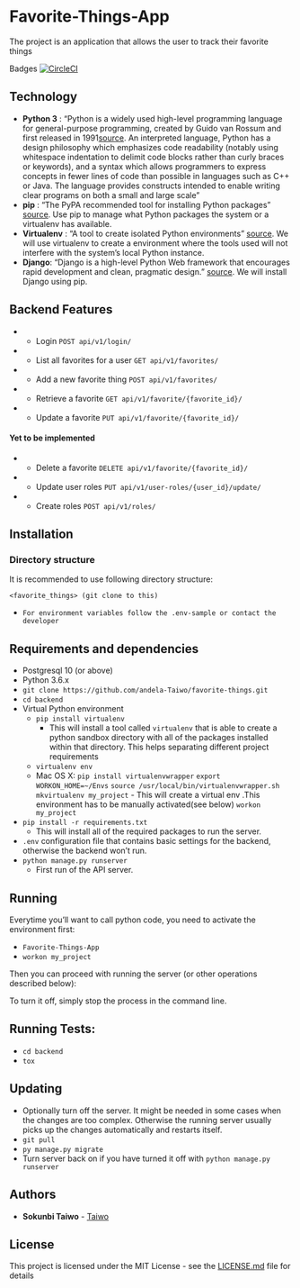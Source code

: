 
# Favorite-Things-App
The project is an application that allows the user to track their favorite things

Badges
[![CircleCI](https://circleci.com/gh/andela-Taiwo/favorite-things.svg?style=svg)](https://circleci.com/gh/andela-Taiwo/favorite-things)

## Technology 
* **Python 3** : “Python is a widely used high-level programming language for general-purpose programming, created by Guido van Rossum and first released in 1991[source](https://www.python.org/downloads/release/python-360/). An interpreted language, Python has a design philosophy which emphasizes code readability (notably using whitespace indentation to delimit code blocks rather than curly braces or keywords), and a syntax which allows programmers to express concepts in fewer lines of code than possible in languages such as C++ or Java. The language provides constructs intended to enable writing clear programs on both a small and large scale” 
* **pip** : “The PyPA recommended tool for installing Python packages” [source](https://pypi.org/project/pip/). Use pip to manage what Python packages the system or a virtualenv has available.
* **Virtualenv** : “A tool to create isolated Python environments” [source](https://virtualenv.pypa.io/en/latest/). We will use virtualenv to create a environment where the tools used will not interfere with the system’s local Python instance.
* **Django**: “Django is a high-level Python Web framework that encourages rapid development and clean, pragmatic design.” [source](https://www.djangoproject.com/). We will install Django using pip.

## Backend Features 

* - Login `POST api/v1/login/` 
* - List all favorites for a user `GET api/v1/favorites/`
* - Add a new favorite thing `POST api/v1/favorites/`
* - Retrieve a favorite `GET api/v1/favorite/{favorite_id}/`
* - Update a favorite `PUT api/v1/favorite/{favorite_id}/`

#### Yet to be implemented
* - Delete a favorite `DELETE api/v1/favorite/{favorite_id}/`
* - Update user roles `PUT api/v1/user-roles/{user_id}/update/`
* - Create roles  `POST api/v1/roles/`


## Installation

### Directory structure

It is recommended to use following directory structure:

```
<favorite_things> (git clone to this)
```
- `For environment variables follow the .env-sample or contact the developer`

## Requirements and dependencies

- Postgresql 10 (or above)
- Python 3.6.x
- `git clone https://github.com/andela-Taiwo/favorite-things.git`
- `cd backend`
- Virtual Python environment
  - `pip install virtualenv`
    - This will install a tool called `virtualenv` that is able to create a python sandbox directory with all of the packages installed within that directory. This helps separating different project requirements 
  - `virtualenv env`
  - Mac OS X: 
    `pip install virtualenvwrapper`
    `export WORKON_HOME=~/Envs`
    `source /usr/local/bin/virtualenvwrapper.sh`
    `mkvirtualenv my_project`
        - This will create a virtual env .This environment has to be manually activated(see below)
        `workon my_project`
- `pip install -r requirements.txt`
  - This will install all of the required packages to run the server.
-  `.env` configuration file that contains basic settings for the backend, otherwise the backend won’t run.
- `python manage.py runserver`
  - First run of the API server.


## Running
Everytime you’ll want to call python code, you need to activate the environment first:

- `Favorite-Things-App`
- `workon my_project`

Then you can proceed with running the server (or other operations described below):

To turn it off, simply stop the process in the command line.

## Running Tests:
 - `cd backend`
 - `tox`

## Updating
- Optionally turn off the server. It might be needed in some cases when the changes are too complex. Otherwise the running server usually picks up the changes automatically and restarts itself.
- `git pull`
- `py manage.py migrate`
- Turn server back on if you have turned it off with `python manage.py runserver`

## Authors

* **Sokunbi Taiwo** - [Taiwo](https://github.com/andela-Taiwo)


## License

This project is licensed under the MIT License - see the [LICENSE.md](LICENSE.md) file for details